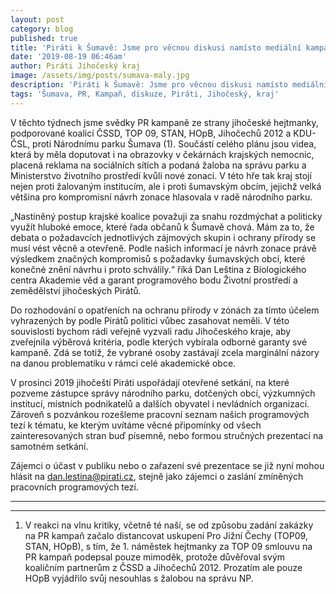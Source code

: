 ```yaml
---
layout: post
category: blog
published: true
title: 'Piráti k Šumavě: Jsme pro věcnou diskusi namísto mediální kampaně'
date: '2019-08-19 06:46am'
author: Piráti Jihočeský kraj
image: /assets/img/posts/sumava-maly.jpg
description: 'Piráti k Šumavě: Jsme pro věcnou diskusi namísto mediální kampaně'
tags: 'Šumava, PR, Kampaň, diskuze, Piráti, Jihočeský, kraj'
---
```

V těchto týdnech jsme svědky PR kampaně ze strany jihočeské hejtmanky, podporované koalicí ČSSD, TOP 09, STAN, HOpB, Jihočechů 2012 a KDU-ČSL, proti Národnímu parku Šumava (1). Součástí celého plánu jsou videa, která by měla doputovat i na obrazovky v čekárnách krajských nemocnic, placená reklama na sociálních sítích a podaná žaloba na správu parku a Ministerstvo životního prostředí kvůli nové zonaci. V této hře tak kraj stojí nejen proti žalovaným institucím, ale i proti šumavským obcím, jejichž velká většina pro kompromisní návrh zonace hlasovala v radě národního parku.

„Nastíněný postup krajské koalice považuji za snahu rozdmýchat a politicky využít hluboké emoce, které řada občanů k Šumavě chová. Mám za to, že debata o požadavcích jednotlivých zájmových skupin i ochrany přírody se musí vést věcně a otevřeně. Podle našich informací je návrh zonace právě výsledkem značných kompromisů s požadavky šumavských obcí, které konečné znění návrhu i proto schválily.“ říká Dan Leština z Biologického centra Akademie věd a garant programového bodu Životní prostředí a zemědělství jihočeských Pirátů.

Do rozhodování o opatřeních na ochranu přírody v zónách za tímto účelem vyhrazených by podle Pirátů politici vůbec zasahovat neměli. V této souvislosti bychom rádi veřejně vyzvali radu Jihočeského kraje, aby zveřejnila výběrová kritéria, podle kterých vybírala odborné garanty své kampaně. Zdá se totiž, že vybrané osoby zastávají zcela marginální názory na danou problematiku v rámci celé akademické obce.

V prosinci 2019 jihočeští Piráti uspořádají otevřené setkání, na které pozveme zástupce správy národního parku, dotčených obcí, výzkumných institucí, místních podnikatelů a dalších obyvatel i nevládních organizací. Zároveň s pozvánkou rozešleme pracovní seznam našich programových tezí k tématu, ke kterým uvítáme věcné připomínky od všech zainteresovaných stran buď písemně, nebo formou stručných prezentací na samotném setkání.

Zájemci o účast v publiku nebo o zařazení své prezentace se již nyní mohou hlásit na [dan.lestina@pirati.cz](dan.lestina@pirati.cz), stejně jako zájemci o zaslání zmíněných pracovních programových tezí.

- - -

- - -

1. V reakci na vlnu kritiky, včetně té naší, se od způsobu zadání zakázky na PR kampaň začalo distancovat uskupení Pro Jižní Čechy (TOP09, STAN, HOpB), s tím, že 1. náměstek hejtmanky za TOP 09 smlouvu na PR kampaň podepsal pouze mimoděk, protože důvěřoval svým koaličním partnerům z ČSSD a Jihočechů 2012. Prozatím ale pouze HOpB vyjádřilo svůj nesouhlas s žalobou na správu NP.
